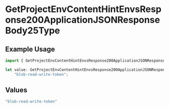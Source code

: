 # GetProjectEnvContentHintEnvsResponse200ApplicationJSONResponseBody25Type

## Example Usage

```typescript
import { GetProjectEnvContentHintEnvsResponse200ApplicationJSONResponseBody25Type } from "@vercel/sdk/models/operations";

let value: GetProjectEnvContentHintEnvsResponse200ApplicationJSONResponseBody25Type =
    "blob-read-write-token";
```

## Values

```typescript
"blob-read-write-token"
```